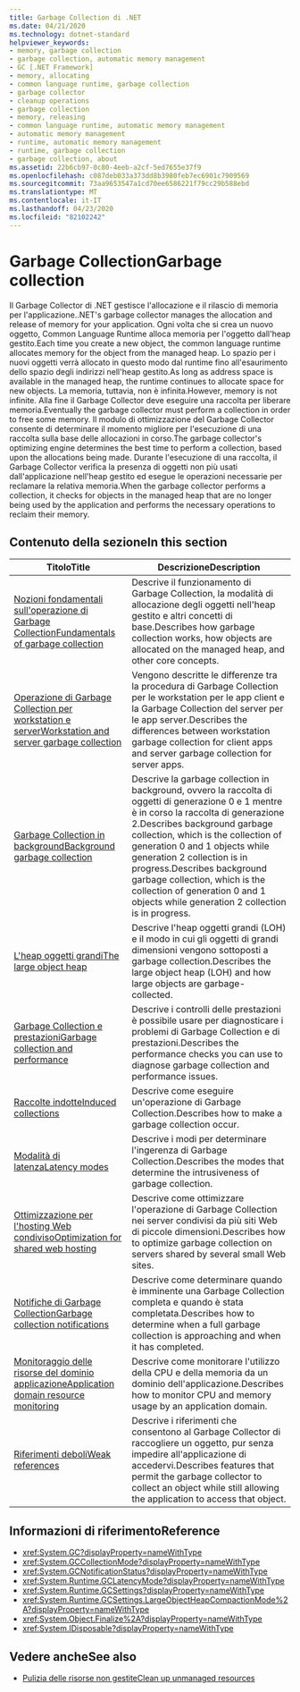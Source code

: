 ```yaml
---
title: Garbage Collection di .NET
ms.date: 04/21/2020
ms.technology: dotnet-standard
helpviewer_keywords:
- memory, garbage collection
- garbage collection, automatic memory management
- GC [.NET Framework]
- memory, allocating
- common language runtime, garbage collection
- garbage collector
- cleanup operations
- garbage collection
- memory, releasing
- common language runtime, automatic memory management
- automatic memory management
- runtime, automatic memory management
- runtime, garbage collection
- garbage collection, about
ms.assetid: 22b6cb97-0c80-4eeb-a2cf-5ed7655e37f9
ms.openlocfilehash: c087deb033a373dd8b3980feb7ec6901c7909569
ms.sourcegitcommit: 73aa9653547a1cd70ee6586221f79cc29b588ebd
ms.translationtype: MT
ms.contentlocale: it-IT
ms.lasthandoff: 04/23/2020
ms.locfileid: "82102242"
---
```

# <a name="garbage-collection"></a><span data-ttu-id="5ad4b-102">Garbage Collection</span><span class="sxs-lookup"><span data-stu-id="5ad4b-102">Garbage collection</span></span>

<span data-ttu-id="5ad4b-103">Il Garbage Collector di .NET gestisce l'allocazione e il rilascio di memoria per l'applicazione.</span><span class="sxs-lookup"><span data-stu-id="5ad4b-103">.NET's garbage collector manages the allocation and release of memory for your application.</span></span> <span data-ttu-id="5ad4b-104">Ogni volta che si crea un nuovo oggetto, Common Language Runtime alloca memoria per l'oggetto dall'heap gestito.</span><span class="sxs-lookup"><span data-stu-id="5ad4b-104">Each time you create a new object, the common language runtime allocates memory for the object from the managed heap.</span></span> <span data-ttu-id="5ad4b-105">Lo spazio per i nuovi oggetti verrà allocato in questo modo dal runtime fino all'esaurimento dello spazio degli indirizzi nell'heap gestito.</span><span class="sxs-lookup"><span data-stu-id="5ad4b-105">As long as address space is available in the managed heap, the runtime continues to allocate space for new objects.</span></span> <span data-ttu-id="5ad4b-106">La memoria, tuttavia, non è infinita.</span><span class="sxs-lookup"><span data-stu-id="5ad4b-106">However, memory is not infinite.</span></span> <span data-ttu-id="5ad4b-107">Alla fine il Garbage Collector deve eseguire una raccolta per liberare memoria.</span><span class="sxs-lookup"><span data-stu-id="5ad4b-107">Eventually the garbage collector must perform a collection in order to free some memory.</span></span> <span data-ttu-id="5ad4b-108">Il modulo di ottimizzazione del Garbage Collector consente di determinare il momento migliore per l'esecuzione di una raccolta sulla base delle allocazioni in corso.</span><span class="sxs-lookup"><span data-stu-id="5ad4b-108">The garbage collector's optimizing engine determines the best time to perform a collection, based upon the allocations being made.</span></span> <span data-ttu-id="5ad4b-109">Durante l'esecuzione di una raccolta, il Garbage Collector verifica la presenza di oggetti non più usati dall'applicazione nell'heap gestito ed esegue le operazioni necessarie per reclamare la relativa memoria.</span><span class="sxs-lookup"><span data-stu-id="5ad4b-109">When the garbage collector performs a collection, it checks for objects in the managed heap that are no longer being used by the application and performs the necessary operations to reclaim their memory.</span></span>  
  
## <a name="in-this-section"></a><span data-ttu-id="5ad4b-110">Contenuto della sezione</span><span class="sxs-lookup"><span data-stu-id="5ad4b-110">In this section</span></span>
  
|<span data-ttu-id="5ad4b-111">Titolo</span><span class="sxs-lookup"><span data-stu-id="5ad4b-111">Title</span></span>|<span data-ttu-id="5ad4b-112">Descrizione</span><span class="sxs-lookup"><span data-stu-id="5ad4b-112">Description</span></span>|  
|-----------|-----------------|  
|[<span data-ttu-id="5ad4b-113">Nozioni fondamentali sull'operazione di Garbage Collection</span><span class="sxs-lookup"><span data-stu-id="5ad4b-113">Fundamentals of garbage collection</span></span>](../../../docs/standard/garbage-collection/fundamentals.md)|<span data-ttu-id="5ad4b-114">Descrive il funzionamento di Garbage Collection, la modalità di allocazione degli oggetti nell'heap gestito e altri concetti di base.</span><span class="sxs-lookup"><span data-stu-id="5ad4b-114">Describes how garbage collection works, how objects are allocated on the managed heap, and other core concepts.</span></span>|  
|[<span data-ttu-id="5ad4b-115">Operazione di Garbage Collection per workstation e server</span><span class="sxs-lookup"><span data-stu-id="5ad4b-115">Workstation and server garbage collection</span></span>](workstation-server-gc.md)|<span data-ttu-id="5ad4b-116">Vengono descritte le differenze tra la procedura di Garbage Collection per le workstation per le app client e la Garbage Collection del server per le app server.</span><span class="sxs-lookup"><span data-stu-id="5ad4b-116">Describes the differences between workstation garbage collection for client apps and server garbage collection for server apps.</span></span>|
|[<span data-ttu-id="5ad4b-117">Garbage Collection in background</span><span class="sxs-lookup"><span data-stu-id="5ad4b-117">Background garbage collection</span></span>](background-gc.md)|<span data-ttu-id="5ad4b-118">Descrive la garbage collection in background, ovvero la raccolta di oggetti di generazione 0 e 1 mentre è in corso la raccolta di generazione 2.Describes background garbage collection, which is the collection of generation 0 and 1 objects while generation 2 collection is in progress.</span><span class="sxs-lookup"><span data-stu-id="5ad4b-118">Describes background garbage collection, which is the collection of generation 0 and 1 objects while generation 2 collection is in progress.</span></span>|
|[<span data-ttu-id="5ad4b-119">L'heap oggetti grandi</span><span class="sxs-lookup"><span data-stu-id="5ad4b-119">The large object heap</span></span>](large-object-heap.md)|<span data-ttu-id="5ad4b-120">Descrive l'heap oggetti grandi (LOH) e il modo in cui gli oggetti di grandi dimensioni vengono sottoposti a garbage collection.</span><span class="sxs-lookup"><span data-stu-id="5ad4b-120">Describes the large object heap (LOH) and how large objects are garbage-collected.</span></span>|
|[<span data-ttu-id="5ad4b-121">Garbage Collection e prestazioni</span><span class="sxs-lookup"><span data-stu-id="5ad4b-121">Garbage collection and performance</span></span>](../../../docs/standard/garbage-collection/performance.md)|<span data-ttu-id="5ad4b-122">Descrive i controlli delle prestazioni è possibile usare per diagnosticare i problemi di Garbage Collection e di prestazioni.</span><span class="sxs-lookup"><span data-stu-id="5ad4b-122">Describes the performance checks you can use to diagnose garbage collection and performance issues.</span></span>|  
|[<span data-ttu-id="5ad4b-123">Raccolte indotte</span><span class="sxs-lookup"><span data-stu-id="5ad4b-123">Induced collections</span></span>](../../../docs/standard/garbage-collection/induced.md)|<span data-ttu-id="5ad4b-124">Descrive come eseguire un'operazione di Garbage Collection.</span><span class="sxs-lookup"><span data-stu-id="5ad4b-124">Describes how to make a garbage collection occur.</span></span>|  
|[<span data-ttu-id="5ad4b-125">Modalità di latenza</span><span class="sxs-lookup"><span data-stu-id="5ad4b-125">Latency modes</span></span>](../../../docs/standard/garbage-collection/latency.md)|<span data-ttu-id="5ad4b-126">Descrive i modi per determinare l'ingerenza di Garbage Collection.</span><span class="sxs-lookup"><span data-stu-id="5ad4b-126">Describes the modes that determine the intrusiveness of garbage collection.</span></span>|  
|[<span data-ttu-id="5ad4b-127">Ottimizzazione per l'hosting Web condiviso</span><span class="sxs-lookup"><span data-stu-id="5ad4b-127">Optimization for shared web hosting</span></span>](../../../docs/standard/garbage-collection/optimization-for-shared-web-hosting.md)|<span data-ttu-id="5ad4b-128">Descrive come ottimizzare l'operazione di Garbage Collection nei server condivisi da più siti Web di piccole dimensioni.</span><span class="sxs-lookup"><span data-stu-id="5ad4b-128">Describes how to optimize garbage collection on servers shared by several small Web sites.</span></span>|  
|[<span data-ttu-id="5ad4b-129">Notifiche di Garbage Collection</span><span class="sxs-lookup"><span data-stu-id="5ad4b-129">Garbage collection notifications</span></span>](../../../docs/standard/garbage-collection/notifications.md)|<span data-ttu-id="5ad4b-130">Descrive come determinare quando è imminente una Garbage Collection completa e quando è stata completata.</span><span class="sxs-lookup"><span data-stu-id="5ad4b-130">Describes how to determine when a full garbage collection is approaching and when it has completed.</span></span>|  
|[<span data-ttu-id="5ad4b-131">Monitoraggio delle risorse del dominio applicazione</span><span class="sxs-lookup"><span data-stu-id="5ad4b-131">Application domain resource monitoring</span></span>](../../../docs/standard/garbage-collection/app-domain-resource-monitoring.md)|<span data-ttu-id="5ad4b-132">Descrive come monitorare l'utilizzo della CPU e della memoria da un dominio dell'applicazione.</span><span class="sxs-lookup"><span data-stu-id="5ad4b-132">Describes how to monitor CPU and memory usage by an application domain.</span></span>|  
|[<span data-ttu-id="5ad4b-133">Riferimenti deboli</span><span class="sxs-lookup"><span data-stu-id="5ad4b-133">Weak references</span></span>](../../../docs/standard/garbage-collection/weak-references.md)|<span data-ttu-id="5ad4b-134">Descrive i riferimenti che consentono al Garbage Collector di raccogliere un oggetto, pur senza impedire all'applicazione di accedervi.</span><span class="sxs-lookup"><span data-stu-id="5ad4b-134">Describes features that permit the garbage collector to collect an object while still allowing the application to access that object.</span></span>|  
  
## <a name="reference"></a><span data-ttu-id="5ad4b-135">Informazioni di riferimento</span><span class="sxs-lookup"><span data-stu-id="5ad4b-135">Reference</span></span>

- <xref:System.GC?displayProperty=nameWithType>  
- <xref:System.GCCollectionMode?displayProperty=nameWithType>  
- <xref:System.GCNotificationStatus?displayProperty=nameWithType>  
- <xref:System.Runtime.GCLatencyMode?displayProperty=nameWithType>  
- <xref:System.Runtime.GCSettings?displayProperty=nameWithType>  
- <xref:System.Runtime.GCSettings.LargeObjectHeapCompactionMode%2A?displayProperty=nameWithType>  
- <xref:System.Object.Finalize%2A?displayProperty=nameWithType>  
- <xref:System.IDisposable?displayProperty=nameWithType>  
  
## <a name="see-also"></a><span data-ttu-id="5ad4b-136">Vedere anche</span><span class="sxs-lookup"><span data-stu-id="5ad4b-136">See also</span></span>

- [<span data-ttu-id="5ad4b-137">Pulizia delle risorse non gestite</span><span class="sxs-lookup"><span data-stu-id="5ad4b-137">Clean up unmanaged resources</span></span>](../../../docs/standard/garbage-collection/unmanaged.md)
